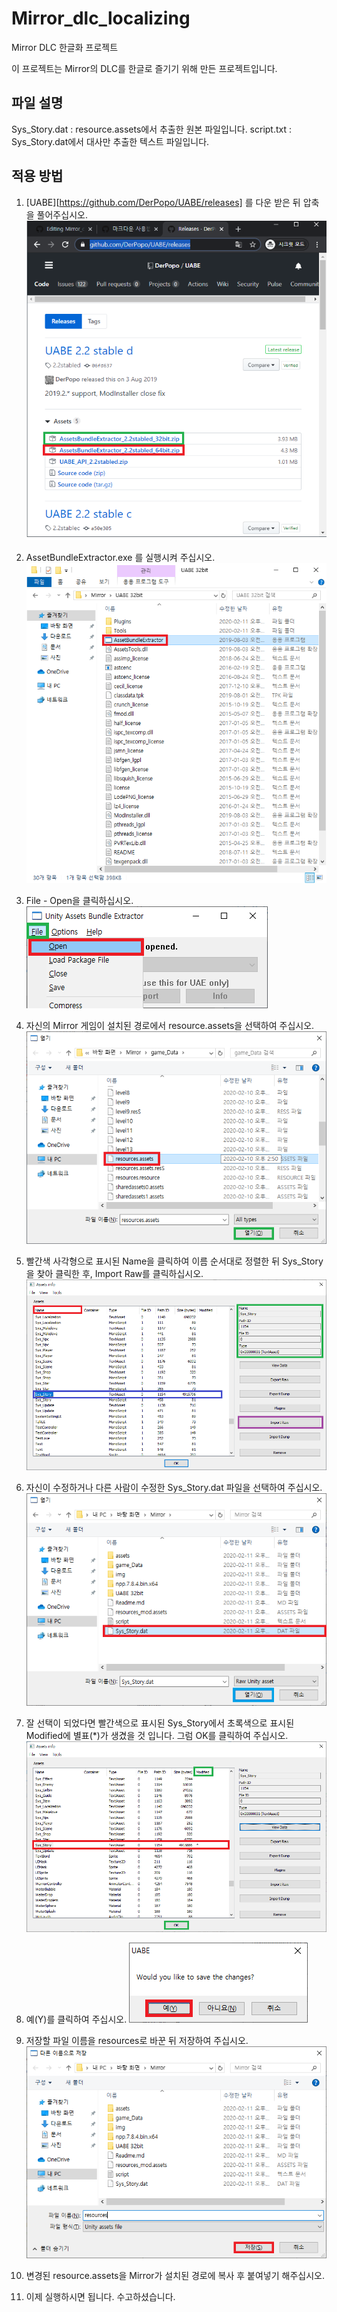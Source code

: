 # Mirror_dlc_localizing
Mirror DLC 한글화 프로젝트

이 프로젝트는 Mirror의 DLC를 한글로 즐기기 위해 만든 프로젝트입니다.

## 파일 설명

Sys_Story.dat : resource.assets에서 추출한 원본 파일입니다.
script.txt : Sys_Story.dat에서 대사만 추출한 텍스트 파일입니다.

## 적용 방법

1. [UABE][https://github.com/DerPopo/UABE/releases] 를 다운 받은 뒤 압축을 풀어주십시오.
![01](/img/01.png)

2. AssetBundleExtractor.exe 를 실행시켜 주십시오.
![02](/img/02.png)

3. File - Open을 클릭하십시오.
![03](/img/03.png)

4. 자신의 Mirror 게임이 설치된 경로에서 resource.assets을 선택하여 주십시오.
![04](/img/04.png)

5. 빨간색 사각형으로 표시된 Name을 클릭하여 이름 순서대로 정렬한 뒤 Sys_Story을 찾아 클릭한 후, Import Raw를 클릭하십시오.
![05](/img/05.png)

6. 자신이 수정하거나 다른 사람이 수정한 Sys_Story.dat 파일을 선택하여 주십시오.
![06](/img/06.png)

7. 잘 선택이 되었다면 빨간색으로 표시된 Sys_Story에서 초록색으로 표시된 Modified에 별표(\*)가 생겼을 것 입니다. 그럼 OK를 클릭하여 주십시오.
![07](/img/07.png)

8. 예(Y)를 클릭하여 주십시오.
![08](/img/08.png)

9. 저장할 파일 이름을 resources로 바꾼 뒤 저장하여 주십시오.
![09](/img/09.png)

10. 변경된 resource.assets을 Mirror가 설치된 경로에 복사 후 붙여넣기 해주십시오.

11. 이제 실행하시면 됩니다. 수고하셨습니다. 
